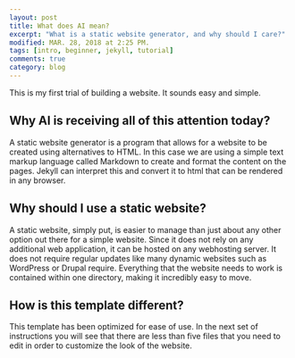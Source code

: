 ```yaml
---
layout: post
title: What does AI mean? 
excerpt: "What is a static website generator, and why should I care?"
modified: MAR. 28, 2018 at 2:25 PM. 
tags: [intro, beginner, jekyll, tutorial]
comments: true
category: blog
---
```


This is my first trial of building a website. It sounds easy and simple. 
## Why AI is receiving all of this attention today?
A static website generator is a program that allows for a website to be created using alternatives to HTML. In this case we are using a simple text markup language called Markdown to create and format the content on the pages. Jekyll can interpret this and convert it to html that can be rendered in any browser.

## Why should I use a static website?
A static website, simply put, is easier to manage than just about any other option out there for a simple website. Since it does not rely on any additional web application, it can be hosted on any webhosting server. It does not require regular updates like many dynamic websites such as WordPress or Drupal require. Everything that the website needs to work is contained within one directory, making it incredibly easy to move.

## How is this template different?
This template has been optimized for ease of use. In the next set of instructions you will see that there are less than five files that you need to edit in order to customize the look of the website.
